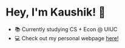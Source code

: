 # Hey, I'm Kaushik! 👋

- 📚 Currently studying CS + Econ @ UIUC 
- 💻 Check out my personal webpage [here!](http://kpulgari.com)
